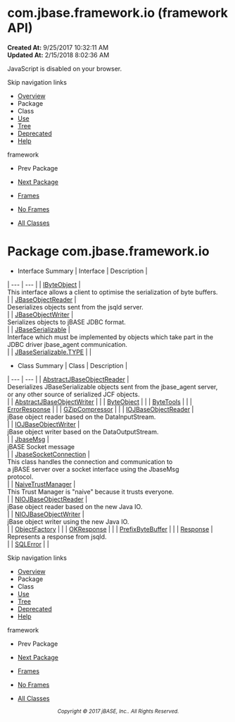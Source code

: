 # com.jbase.framework.io (framework   API)

**Created At:** 9/25/2017 10:32:11 AM  
**Updated At:** 2/15/2018 8:02:36 AM  

<script type="text/javascript"><!--
    try {
        if (location.href.indexOf('is-external=true') == -1) {
            parent.document.title="com.jbase.framework.io (framework   API)";
        }
    }
    catch(err) {
    }
//--></script><noscript><div>JavaScript is disabled on your browser.</div></noscript><!-- ========= START OF TOP NAVBAR ======= -->
<!--   -->
Skip navigation links
<!--   -->
- [Overview](../../../../overview-summary.html)
- Package
- Class
- [Use](/39220-io/com_jbase_framework_io_package-use)
- [Tree](/39220-io/com_jbase_framework_io_package-tree)
- [Deprecated](../../../../deprecated-list.html)
- [Help](../../../../help-doc.html)


framework <br>

- Prev Package
- [Next Package](/39221-charset/com_jbase_framework_io_charset_package-summary)


- [Frames](../../../../index.html?com/jbase/framework/io//39220-io/com_jbase_framework_io_package-summary)
- [No Frames](/39220-io/com_jbase_framework_io_package-summary)


- [All Classes](../../../../allclasses-noframe.html)


<script type="text/javascript"><!--
  allClassesLink = document.getElementById("allclasses_navbar_top");
  if(window==top) {
    allClassesLink.style.display = "block";
  }
  else {
    allClassesLink.style.display = "none";
  }
  //--></script>
<!--   -->
<!-- ========= END OF TOP NAVBAR ========= -->
# Package com.jbase.framework.io

- <caption><span>Interface Summary</span><span class="tabEnd"> </span></caption>| Interface | Description |
| --- | --- |
| [IByteObject](/39220-io/com_jbase_framework_io_IByteObject "interface in com.jbase.framework.io") | <br>This interface allows a client to optimise the serialization of byte buffers.<br> |
| [JBaseObjectReader](/39220-io/com_jbase_framework_io_JBaseObjectReader "interface in com.jbase.framework.io") | <br>Deserializes objects sent from the jsqld server.<br> |
| [JBaseObjectWriter](/39220-io/com_jbase_framework_io_JBaseObjectWriter "interface in com.jbase.framework.io") | <br>Serializes objects to jBASE JDBC format.<br> |
| [JBaseSerializable](/39220-io/com_jbase_framework_io_JBaseSerializable "interface in com.jbase.framework.io") | <br>Interface which must be implemented by objects which take part in the<br> JDBC driver  jbase\_agent communication.<br> |
| [JBaseSerializable.TYPE](/39220-io/com_jbase_framework_io_JBaseSerializable.TYPE "interface in com.jbase.framework.io") |   |
- <caption><span>Class Summary</span><span class="tabEnd"> </span></caption>| Class | Description |
| --- | --- |
| [AbstractJBaseObjectReader](/39220-io/com_jbase_framework_io_AbstractJBaseObjectReader "class in com.jbase.framework.io") | <br>Deserializes JBaseSerializable objects sent from the jbase\_agent server,<br> or any other source of serialized JCF objects.<br> |
| [AbstractJBaseObjectWriter](/39220-io/com_jbase_framework_io_AbstractJBaseObjectWriter "class in com.jbase.framework.io") |   |
| [ByteObject](/39220-io/com_jbase_framework_io_ByteObject "class in com.jbase.framework.io") |   |
| [ByteTools](/39220-io/com_jbase_framework_io_ByteTools "class in com.jbase.framework.io") |   |
| [ErrorResponse](/39220-io/com_jbase_framework_io_ErrorResponse "class in com.jbase.framework.io") |   |
| [GZipCompressor](/39220-io/com_jbase_framework_io_GZipCompressor "class in com.jbase.framework.io") |   |
| [IOJBaseObjectReader](/39220-io/com_jbase_framework_io_IOJBaseObjectReader "class in com.jbase.framework.io") | <br>jBase object reader based on the DataInputStream.<br> |
| [IOJBaseObjectWriter](/39220-io/com_jbase_framework_io_IOJBaseObjectWriter "class in com.jbase.framework.io") | <br>jBase object writer based on the DataOutputStream.<br> |
| [JbaseMsg](/39220-io/com_jbase_framework_io_JbaseMsg "class in com.jbase.framework.io") | <br>jBASE Socket message<br> |
| [JbaseSocketConnection](/39220-io/com_jbase_framework_io_JbaseSocketConnection "class in com.jbase.framework.io") | <br>This class handles the connection and communication to<br> a jBASE server over a socket interface using the JbaseMsg<br> protocol.<br> |
| [NaiveTrustManager](/39220-io/com_jbase_framework_io_NaiveTrustManager "class in com.jbase.framework.io") | <br>This Trust Manager is "naive" because it trusts everyone.<br> |
| [NIOJBaseObjectReader](/39220-io/com_jbase_framework_io_NIOJBaseObjectReader "class in com.jbase.framework.io") | <br>jBase object reader based on the new Java IO.<br> |
| [NIOJBaseObjectWriter](/39220-io/com_jbase_framework_io_NIOJBaseObjectWriter "class in com.jbase.framework.io") | <br>jBase object writer using the new Java IO.<br> |
| [ObjectFactory](/39220-io/com_jbase_framework_io_ObjectFactory "class in com.jbase.framework.io") |   |
| [OKResponse](/39220-io/com_jbase_framework_io_OKResponse "class in com.jbase.framework.io") |   |
| [PrefixByteBuffer](/39220-io/com_jbase_framework_io_PrefixByteBuffer "class in com.jbase.framework.io") |   |
| [Response](/39220-io/com_jbase_framework_io_Response "class in com.jbase.framework.io") | <br>Represents a response from jsqld.<br> |
| [SQLError](/39220-io/com_jbase_framework_io_SQLError "class in com.jbase.framework.io") |   |
<!-- ======= START OF BOTTOM NAVBAR ====== -->
<!--   -->
Skip navigation links
<!--   -->
- [Overview](../../../../overview-summary.html)
- Package
- Class
- [Use](/39220-io/com_jbase_framework_io_package-use)
- [Tree](/39220-io/com_jbase_framework_io_package-tree)
- [Deprecated](../../../../deprecated-list.html)
- [Help](../../../../help-doc.html)


framework <br>

- Prev Package
- [Next Package](/39221-charset/com_jbase_framework_io_charset_package-summary)


- [Frames](../../../../index.html?com/jbase/framework/io//39220-io/com_jbase_framework_io_package-summary)
- [No Frames](/39220-io/com_jbase_framework_io_package-summary)


- [All Classes](../../../../allclasses-noframe.html)


<script type="text/javascript"><!--
  allClassesLink = document.getElementById("allclasses_navbar_bottom");
  if(window==top) {
    allClassesLink.style.display = "block";
  }
  else {
    allClassesLink.style.display = "none";
  }
  //--></script>
<!--   -->
<!-- ======== END OF BOTTOM NAVBAR ======= -->
<small>			<center>			<i>Copyright © 2017 jBASE, Inc.. All Rights Reserved.</i>		</center></small>
